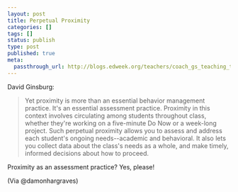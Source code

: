 ```yaml
---
layout: post
title: Perpetual Proximity
categories: []
tags: []
status: publish
type: post
published: true
meta:
  passthrough_url: http://blogs.edweek.org/teachers/coach_gs_teaching_tips/2014/10/per.html?cmp=soc-edit-tw-tm
---
```


David Ginsburg:


>Yet proximity is more than an essential behavior management practice. It's an essential assessment practice. Proximity in this context involves circulating among students throughout class, whether they're working on a five-minute Do Now or a week-long project. Such perpetual proximity allows you to assess and address each student's ongoing needs--academic and behavioral. It also lets you collect data about the class's needs as a whole, and make timely, informed decisions about how to proceed.



Proximity as an assessment practice? Yes, please!


(Via @damonhargraves)
